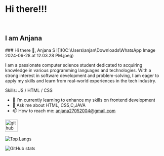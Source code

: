 <h1>Hi there!!!</h1><br>
<h2>I am Anjana</h2>
### Hi there 👋, Anjana S
![](0C:\Users\anjan\Downloads\WhatsApp Image 2024-06-28 at 12.03.28 PM.jpeg)

 I am a passionate computer science student dedicated to acquiring knowledge in various programming languages and technologies. With a strong interest in software development and problem-solving, I am eager to apply my skills and learn from real-world experiences in the tech industry.



Skills:  JS / HTML / CSS

- 🌱 I’m currently learning to enhance my skills on frontend development 
- 💬 Ask me about HTML, CSS,C,JAVA 
- 📫 How to reach me: anjana27052004@gmail.com 


[<img src='https://cdn.jsdelivr.net/npm/simple-icons@3.0.1/icons/github.svg' alt='github' height='40'>](https://github.com/AnjanaS2004)  

[![Top Langs](https://github-readme-stats.vercel.app/api/top-langs/?username=AnjanaS2004)](https://github.com/anuraghazra/github-readme-stats)

![GitHub stats](https://github-readme-stats.vercel.app/api?username=AnjanaS2004&show_icons=true)  


